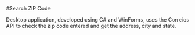 
#Search ZIP Code

Desktop application, developed using C# and WinForms, uses the Correios API to check the zip code entered and get the address, city and state.
